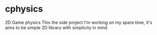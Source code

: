 # cphysics
2D Game physics
This the side project I'm working on my spare time, it's aims to be simple 2D library with simplicity in mind
